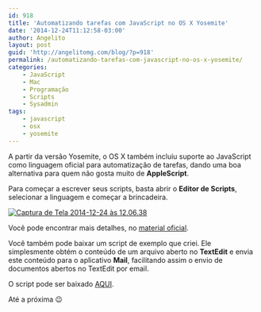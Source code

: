 ```yaml
---
id: 918
title: 'Automatizando tarefas com JavaScript no OS X Yosemite'
date: '2014-12-24T11:12:58-03:00'
author: Angelito
layout: post
guid: 'http://angelitomg.com/blog/?p=918'
permalink: /automatizando-tarefas-com-javascript-no-os-x-yosemite/
categories:
    - JavaScript
    - Mac
    - Programação
    - Scripts
    - Sysadmin
tags:
    - javascript
    - osx
    - yosemite
---
```


A partir da versão Yosemite, o OS X também incluiu suporte ao JavaScript como linguagem oficial para automatização de tarefas, dando uma boa alternativa para quem não gosta muito de **AppleScript**.

Para começar a escrever seus scripts, basta abrir o **Editor de Scripts**, selecionar a linguagem e começar a brincadeira.

[![Captura de Tela 2014-12-24 às 12.06.38](http://angelitomg.github.io/wp-content/uploads/2014/12/Captura-de-Tela-2014-12-24-às-12.06.38-300x235.png)](http://angelitomg.github.io/wp-content/uploads/2014/12/Captura-de-Tela-2014-12-24-às-12.06.38.png)

Você pode encontrar mais detalhes, no [material oficial](https://developer.apple.com/library/mac/releasenotes/InterapplicationCommunication/RN-JavaScriptForAutomation/index.html).

Você também pode baixar um script de exemplo que criei. Ele simplesmente obtém o conteúdo de um arquivo aberto no **TextEdit** e envia este conteúdo para o aplicativo **Mail**, facilitando assim o envio de documentos abertos no TextEdit por email.

O script pode ser baixado [AQUI](https://angelitomg.github.io/downloads/textedit-mail.scpt).

Até a próxima 😉